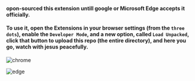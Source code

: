 #### opon-sourced this extension untill <b>google</b> or <b>Microsoft Edge</b> accepts it officially.


#### To use it, open the <b>Extensions</b> in your browser settings (from the `three dots`), enable the <b>`Developer Mode`</b>, and a new option, called `Load Unpacked`,  click that button to upload this repo (the entire directory), and here you go, watch with jesus peacefully.

![chrome](https://github.com/user-attachments/assets/4431508d-00d9-4c4d-abaa-aaf3f6c79132)

![edge](https://github.com/user-attachments/assets/16cd8948-3020-4a18-82c7-0ad5e4d2ec25)
